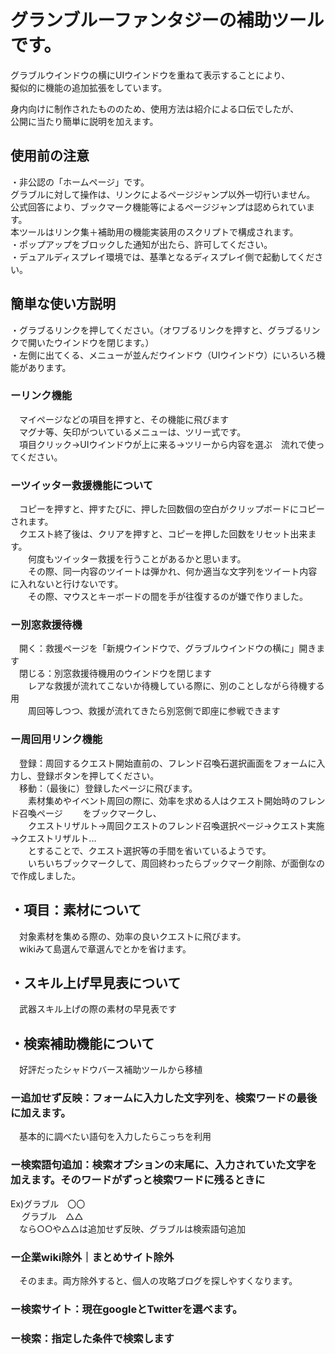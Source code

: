 # グランブルーファンタジーの補助ツールです。

グラブルウインドウの横にUIウインドウを重ねて表示することにより、<br>
擬似的に機能の追加拡張をしています。

身内向けに制作されたもののため、使用方法は紹介による口伝でしたが、<br>
公開に当たり簡単に説明を加えます。

## 使用前の注意
・非公認の「ホームページ」です。<br>
グラブルに対して操作は、リンクによるページジャンプ以外一切行いません。<br>
公式回答により、ブックマーク機能等によるページジャンプは認められています。<br>
本ツールはリンク集＋補助用の機能実装用のスクリプトで構成されます。<br>
・ポップアップをブロックした通知が出たら、許可してください。<br>
・デュアルディスプレイ環境では、基準となるディスプレイ側で起動してください。<br>


## 簡単な使い方説明
・グラブるリンクを押してください。（オワブるリンクを押すと、グラブるリンクで開いたウインドウを閉じます。）<br>
・左側に出てくる、メニューが並んだウインドウ（UIウインドウ）にいろいろ機能があります。<br>

### ーリンク機能
　マイページなどの項目を押すと、その機能に飛びます<br>
　マグナ等、矢印がついているメニューは、ツリー式です。<br>
　項目クリック→UIウインドウが上に来る→ツリーから内容を選ぶ　流れで使ってください。<br>

### ーツイッター救援機能について
　コピーを押すと、押すたびに、押した回数個の空白がクリップボードにコピーされます。<br>
　クエスト終了後は、クリアを押すと、コピーを押した回数をリセット出来ます。<br>
　　何度もツイッター救援を行うことがあるかと思います。<br>
　　その際、同一内容のツイートは弾かれ、何か適当な文字列をツイート内容に入れないと行けないです。<br>
　　その際、マウスとキーボードの間を手が往復するのが嫌で作りました。<br>

### ー別窓救援待機
　開く：救援ページを「新規ウインドウで、グラブルウインドウの横に」開きます<br>
　閉じる：別窓救援待機用のウインドウを閉じます<br>
　　レアな救援が流れてこないか待機している際に、別のことしながら待機する用<br>
　　周回等しつつ、救援が流れてきたら別窓側で即座に参戦できます<br>
    
### ー周回用リンク機能
　登録：周回するクエスト開始直前の、フレンド召喚石選択画面をフォームに入力し、登録ボタンを押してください。<br>
　移動：（最後に）登録したページに飛びます。<br>
　　素材集めやイベント周回の際に、効率を求める人はクエスト開始時のフレンド召喚ページ
　　をブックマークし、<br>
　　クエストリザルト→周回クエストのフレンド召喚選択ページ→クエスト実施→クエストリザルト...<br>
　　とすることで、クエスト選択等の手間を省いているようです。<br>
　　いちいちブックマークして、周回終わったらブックマーク削除、が面倒なので作成しました。<br>

## ・項目：素材について
　対象素材を集める際の、効率の良いクエストに飛びます。<br>
　wikiみて島選んで章選んでとかを省けます。<br>

## ・スキル上げ早見表について
　武器スキル上げの際の素材の早見表です<br>

## ・検索補助機能について
　好評だったシャドウバース補助ツールから移植<br>
### ー追加せず反映：フォームに入力した文字列を、検索ワードの最後に加えます。<br>
　基本的に調べたい語句を入力したらこっちを利用<br>
### ー検索語句追加：検索オプションの末尾に、入力されていた文字を加えます。そのワードがずっと検索ワードに残るときに<br>
 Ex)グラブル　〇〇<br>
 　 グラブル　△△<br>
 　なら○○や△△は追加せず反映、グラブルは検索語句追加<br>
### ー企業wiki除外｜まとめサイト除外<br>
 　そのまま。両方除外すると、個人の攻略ブログを探しやすくなります。<br>
### ー検索サイト：現在googleとTwitterを選べます。<br>
### ー検索：指定した条件で検索します<br>
